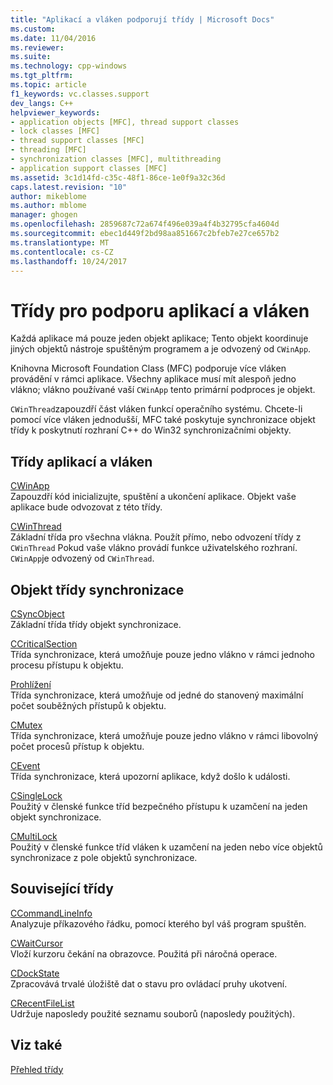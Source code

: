```yaml
---
title: "Aplikací a vláken podporují třídy | Microsoft Docs"
ms.custom: 
ms.date: 11/04/2016
ms.reviewer: 
ms.suite: 
ms.technology: cpp-windows
ms.tgt_pltfrm: 
ms.topic: article
f1_keywords: vc.classes.support
dev_langs: C++
helpviewer_keywords:
- application objects [MFC], thread support classes
- lock classes [MFC]
- thread support classes [MFC]
- threading [MFC]
- synchronization classes [MFC], multithreading
- application support classes [MFC]
ms.assetid: 3c1d14fd-c35c-48f1-86ce-1e0f9a32c36d
caps.latest.revision: "10"
author: mikeblome
ms.author: mblome
manager: ghogen
ms.openlocfilehash: 2859687c72a674f496e039a4f4b32795cfa4604d
ms.sourcegitcommit: ebec1d449f2bd98aa851667c2bfeb7e27ce657b2
ms.translationtype: MT
ms.contentlocale: cs-CZ
ms.lasthandoff: 10/24/2017
---
```

# <a name="application-and-thread-support-classes"></a>Třídy pro podporu aplikací a vláken
Každá aplikace má pouze jeden objekt aplikace; Tento objekt koordinuje jiných objektů nástroje spuštěným programem a je odvozený od `CWinApp`.  
  
 Knihovna Microsoft Foundation Class (MFC) podporuje více vláken provádění v rámci aplikace. Všechny aplikace musí mít alespoň jedno vlákno; vlákno používané vaší `CWinApp` tento primární podproces je objekt.  
  
 `CWinThread`zapouzdří část vláken funkcí operačního systému. Chcete-li pomocí více vláken jednodušší, MFC také poskytuje synchronizace objekt třídy k poskytnutí rozhraní C++ do Win32 synchronizačními objekty.  
  
## <a name="application-and-thread-classes"></a>Třídy aplikací a vláken  
 [CWinApp](../mfc/reference/cwinapp-class.md)  
 Zapouzdří kód inicializujte, spuštění a ukončení aplikace. Objekt vaše aplikace bude odvozovat z této třídy.  
  
 [CWinThread](../mfc/reference/cwinthread-class.md)  
 Základní třída pro všechna vlákna. Použít přímo, nebo odvození třídy z `CWinThread` Pokud vaše vlákno provádí funkce uživatelského rozhraní. `CWinApp`je odvozený od `CWinThread`.  
  
## <a name="synchronization-object-classes"></a>Objekt třídy synchronizace  
 [CSyncObject](../mfc/reference/csyncobject-class.md)  
 Základní třída třídy objekt synchronizace.  
  
 [CCriticalSection](../mfc/reference/ccriticalsection-class.md)  
 Třída synchronizace, která umožňuje pouze jedno vlákno v rámci jednoho procesu přístupu k objektu.  
  
 [Prohlížení](../mfc/reference/csemaphore-class.md)  
 Třída synchronizace, která umožňuje od jedné do stanovený maximální počet souběžných přístupů k objektu.  
  
 [CMutex](../mfc/reference/cmutex-class.md)  
 Třída synchronizace, která umožňuje pouze jedno vlákno v rámci libovolný počet procesů přístup k objektu.  
  
 [CEvent](../mfc/reference/cevent-class.md)  
 Třída synchronizace, která upozorní aplikace, když došlo k události.  
  
 [CSingleLock](../mfc/reference/csinglelock-class.md)  
 Použitý v členské funkce tříd bezpečného přístupu k uzamčení na jeden objekt synchronizace.  
  
 [CMultiLock](../mfc/reference/cmultilock-class.md)  
 Použitý v členské funkce tříd vláken k uzamčení na jeden nebo více objektů synchronizace z pole objektů synchronizace.  
  
## <a name="related-classes"></a>Související třídy  
 [CCommandLineInfo](../mfc/reference/ccommandlineinfo-class.md)  
 Analyzuje příkazového řádku, pomocí kterého byl váš program spuštěn.  
  
 [CWaitCursor](../mfc/reference/cwaitcursor-class.md)  
 Vloží kurzoru čekání na obrazovce. Použitá při náročná operace.  
  
 [CDockState](../mfc/reference/cdockstate-class.md)  
 Zpracovává trvalé úložiště dat o stavu pro ovládací pruhy ukotvení.  
  
 [CRecentFileList](../mfc/reference/crecentfilelist-class.md)  
 Udržuje naposledy použité seznamu souborů (naposledy použitých).  
  
## <a name="see-also"></a>Viz také  
 [Přehled třídy](../mfc/class-library-overview.md)

